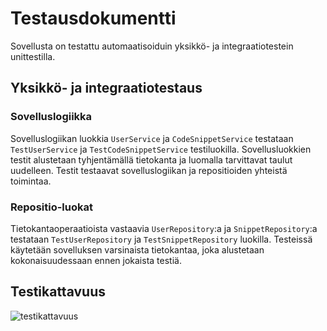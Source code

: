# Testausdokumentti

Sovellusta on testattu automaatisoiduin yksikkö- ja integraatiotestein unittestilla.

## Yksikkö- ja integraatiotestaus

### Sovelluslogiikka

Sovelluslogiikan luokkia `UserService` ja `CodeSnippetService` testataan `TestUserService` ja `TestCodeSnippetService` testiluokilla. Sovellusluokkien testit alustetaan tyhjentämällä tietokanta ja luomalla tarvittavat taulut uudelleen. Testit testaavat sovelluslogiikan ja repositioiden yhteistä toimintaa.

### Repositio-luokat

Tietokantaoperaatioista vastaavia `UserRepository`:a ja `SnippetRepository`:a testataan `TestUserRepository` ja `TestSnippetRepository` luokilla. Testeissä käytetään sovelluksen varsinaista tietokantaa, joka alustetaan kokonaisuudessaan ennen jokaista testiä.

## Testikattavuus

![testikattavuus](./kuvat/testikattavuus.jpg)